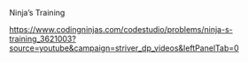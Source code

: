 Ninja’s Training

https://www.codingninjas.com/codestudio/problems/ninja-s-training_3621003?source=youtube&campaign=striver_dp_videos&leftPanelTab=0
